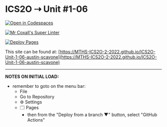 # ICS2O ⇢ Unit #1-06

[![Open in Codespaces](https://classroom.github.com/assets/launch-codespace-f4981d0f882b2a3f0472912d15f9806d57e124e0fc890972558857b51b24a6f9.svg)](https://classroom.github.com/open-in-codespaces?assignment_repo_id=10270097)

[![Mr Coxall's Super Linter](https://github.com/MTHS-ICS2O-2-2022/ICS2O-Unit-1-06-austin-scavone/workflows/Mr%20Coxall's%20Super%20Linter/badge.svg)](https://github.com/MTHS-ICS2O-2-2022/ICS2O-Unit-1-06-austin-scavone/actions)

[![Deploy Pages](https://github.com/MTHS-ICS2O-2-2022/ICS2O-Unit-1-06-austin-scavone/workflows/Deploy%20Pages/badge.svg)](https://github.com/MTHS-ICS2O-2-2022/ICS2O-Unit-1-06-austin-scavone/actions)

This site can be found at: [https://MTHS-ICS2O-2-2022.github.io/ICS2O-Unit-1-06-austin-scavone](https://MTHS-ICS2O-2-2022.github.io/ICS2O-Unit-1-06-austin-scavone)

---

**NOTES ON INITIAL LOAD:**
- remember to goto on the menu bar:
  - File
  - Go to Repository
  - ⚙ Settings
  - 🗔 Pages
    - then from the "Deploy from a branch ▼" button, select "GitHub Actions"
